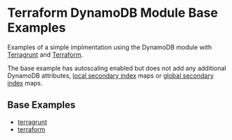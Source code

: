 # Terraform DynamoDB Module Base Examples
Examples of a simple implmentation using the DynamoDB module with
[Terragrunt](./terragrunt) and [Terraform](./terraform).

The base example has autoscaling enabled but does not add any additional
DynamoDB attributes, [local secondary
index](https://docs.aws.amazon.com/amazondynamodb/latest/developerguide/LSI.html)
maps or [global secondary
index](https://docs.aws.amazon.com/amazondynamodb/latest/developerguide/LSI.html)
maps.

## Base Examples

* [terragrunt](./terragrunt)
* [terraform](./terraform)

